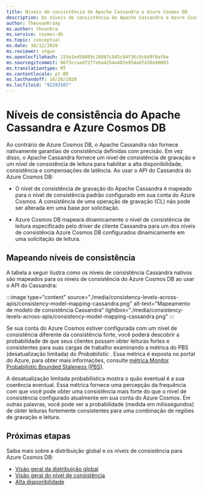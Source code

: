 ```yaml
---
title: Níveis de consistência do Apache Cassandra e Azure Cosmos DB
description: Os níveis de consistência do Apache Cassandra e Azure Cosmos DB.
author: TheovanKraay
ms.author: thvankra
ms.service: cosmos-db
ms.topic: conceptual
ms.date: 10/12/2020
ms.reviewer: sngun
ms.openlocfilehash: 155e1ed5b089c16887c845c94f36c9c6d9f0af6e
ms.sourcegitcommit: b6f3ccaadf2f7eba4254a402e954adf430a90003
ms.translationtype: MT
ms.contentlocale: pt-BR
ms.lasthandoff: 10/20/2020
ms.locfileid: "92283507"
---
```

# <a name="apache-cassandra-and-azure-cosmos-db-consistency-levels"></a>Níveis de consistência do Apache Cassandra e Azure Cosmos DB

Ao contrário de Azure Cosmos DB, o Apache Cassandra não fornece nativamente garantias de consistência definidas com precisão. Em vez disso, o Apache Cassandra fornece um nível de consistência de gravação e um nível de consistência de leitura para habilitar a alta disponibilidade, consistência e compensações de latência. Ao usar o API do Cassandra do Azure Cosmos DB:

* O nível de consistência de gravação do Apache Cassandra é mapeado para o nível de consistência padrão configurado em sua conta do Azure Cosmos. A consistência de uma operação de gravação (CL) não pode ser alterada em uma base por solicitação.

* Azure Cosmos DB mapeará dinamicamente o nível de consistência de leitura especificado pelo driver de cliente Cassandra para um dos níveis de consistência Azure Cosmos DB configurados dinamicamente em uma solicitação de leitura.

## <a name="mapping-consistency-levels"></a>Mapeando níveis de consistência

A tabela a seguir ilustra como os níveis de consistência Cassandra nativos são mapeados para os níveis de consistência do Azure Cosmos DB ao usar o API do Cassandra:  

:::image type="content" source="./media/consistency-levels-across-apis/consistency-model-mapping-cassandra.png" alt-text="Mapeamento de modelo de consistência Cassandra" lightbox="./media/consistency-levels-across-apis/consistency-model-mapping-cassandra.png" :::

Se sua conta do Azure Cosmos estiver configurada com um nível de consistência diferente da consistência forte, você poderá descobrir a probabilidade de que seus clientes possam obter leituras fortes e consistentes para suas cargas de trabalho examinando a métrica do PBS (desatualização limitada) do *Probabilistic* . Essa métrica é exposta no portal do Azure, para obter mais informações, consulte [métrica Monitor Probabilistic Bounded Staleness (PBS)](how-to-manage-consistency.md#monitor-probabilistically-bounded-staleness-pbs-metric).

A desatualização limitada probabilística mostra o quão eventual é a sua coerência eventual. Essa métrica fornece uma percepção da frequência com que você pode obter uma consistência mais forte do que o nível de consistência configurado atualmente em sua conta do Azure Cosmos. Em outras palavras, você pode ver a probabilidade (medida em milissegundos) de obter leituras fortemente consistentes para uma combinação de regiões de gravação e leitura.

## <a name="next-steps"></a>Próximas etapas

Saiba mais sobre a distribuição global e os níveis de consistência para Azure Cosmos DB:

* [Visão geral da distribuição global](distribute-data-globally.md)
* [Visão geral do nível de consistência](consistency-levels.md)
* [Alta disponibilidade](high-availability.md)
